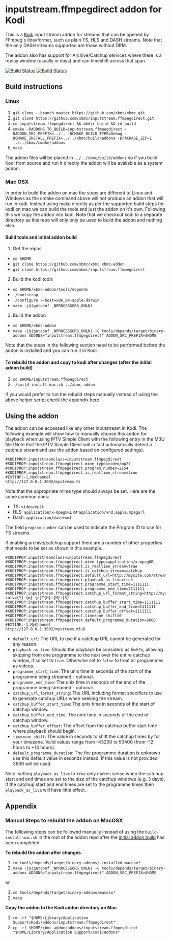 # inputstream.ffmpegdirect addon for Kodi

This is a [Kodi](http://kodi.tv) input stream addon for streams that can be opened by FFmpeg's libavformat, such as plain TS, HLS and DASH streams. Note that the only DASH streams supported are those without DRM.

The addon also has support for Archive/Catchup services where there is a replay window (usually in days) and can timeshift across that span.

[![Build Status](https://travis-ci.org/xbmc/inputstream.ffmpegdirect.svg?branch=Matrix)](https://travis-ci.org/xbmc/inputstream.ffmpegdirect)
[![Build Status](https://dev.azure.com/teamkodi/binary-addons/_apis/build/status/xbmc.inputstream.ffmpegdirect?branchName=Matrix)](https://dev.azure.com/teamkodi/binary-addons/_build/latest?definitionId=30&branchName=Matrix)
<!--- [![Build Status](https://ci.appveyor.com/api/projects/status/github/xbmc/inputstream.ffmpegdirect?svg=true)](https://ci.appveyor.com/project/xbmc/inputstream-ffmpegdirect) -->

## Build instructions

### Linux

1. `git clone --branch master https://github.com/xbmc/xbmc.git`
2. `git clone https://github.com/xbmc/inputstream.ffmpegdirect.git`
3. `cd inputstream.ffmpegdirect && mkdir build && cd build`
4. `cmake -DADDONS_TO_BUILD=inputstream.ffmpegdirect -DADDON_SRC_PREFIX=../.. -DCMAKE_BUILD_TYPE=Debug -DCMAKE_INSTALL_PREFIX=../../xbmc/build/addons -DPACKAGE_ZIP=1 ../../xbmc/cmake/addons`
5. `make`

The addon files will be placed in `../../xbmc/build/addons` so if you build Kodi from source and run it directly the addon will be available as a system addon.

### Mac OSX

In order to build the addon on mac the steps are different to Linux and Windows as the cmake command above will not produce an addon that will run in kodi. Instead using make directly as per the supported build steps for kodi on mac we can build the tools and just the addon on it's own. Following this we copy the addon into kodi. Note that we checkout kodi to a separate directory as this repo will only only be used to build the addon and nothing else.

#### Build tools and initial addon build

1. Get the repos
 * `cd $HOME`
 * `git clone https://github.com/xbmc/xbmc xbmc-addon`
 * `git clone https://github.com/xbmc/inputstream.ffmpegdirect`
2. Build the kodi tools
 * `cd $HOME/xbmc-addon/tools/depends`
 * `./bootstrap`
 * `./configure --host=x86_64-apple-darwin`
 * `make -j$(getconf _NPROCESSORS_ONLN)`
3. Build the addon
 * `cd $HOME/xbmc-addon`
 * `make -j$(getconf _NPROCESSORS_ONLN) -C tools/depends/target/binary-addons ADDONS="inputstream.ffmpegdirect" ADDON_SRC_PREFIX=$HOME`

Note that the steps in the following section need to be performed before the addon is installed and you can run it in Kodi.

#### To rebuild the addon and copy to kodi after changes (after the initial addon build)

1. `cd $HOME/inputstream.ffmpegdirect`
2. `./build-install-mac.sh ../xbmc-addon`

If you would prefer to run the rebuild steps manually instead of using the above helper script check the appendix [here](#manual-steps-to-rebuild-the-addon-on-macosx)

## Using the addon

The addon can be accessed like any other inputstream in Kodi. The following example will show how to manually choose this addon for playback when using IPTV Simple Client with the following entry in the M3U file (Note that the IPTV Simple Client will in fact automatcially detect a catchup stream and use the addon based on configured settings).

```
#KODIPROP:inputstreamclass=inputstream.ffmpegdirect
#KODIPROP:inputstream.ffmpegdirect.mime_type=video/mp2t
#KODIPROP:inputstream.ffmpegdirect.program_number=2154
#KODIPROP:inputstream.ffmpegdirect.is_realtime_stream=true
#EXTINF:-1,MyChannel
http://127.0.0.1:3002/mystream.ts
```

Note that the appropriate mime type should always be set. Here are the some common ones:
- TS: `video/mp2t`
- HLS: `application/x-mpegURL` or `application/vnd.apple.mpegurl`
- Dash: `application/dash+xml`

The field `program_number` can be used to indicate the Program ID to use for TS streams.

If enabling archive/catchup support there are a number of other properties that needs to be set as shown in this example.

```
#KODIPROP:inputstreamclass=inputstream.ffmpegdirect
#KODIPROP:inputstream.ffmpegdirect.mime_type=application/x-mpegURL
#KODIPROP:inputstream.ffmpegdirect.is_realtime_stream=true
#KODIPROP:inputstream.ffmpegdirect.is_catchup_stream=catchup
#KODIPROP:inputstream.ffmpegdirect.default_url=http://mysite.com/streamX
#KODIPROP:inputstream.ffmpegdirect.playback_as_live=true
#KODIPROP:inputstream.ffmpegdirect.programme_start_time=1111111
#KODIPROP:inputstream.ffmpegdirect.programme_end_time=2111111
#KODIPROP:inputstream.ffmpegdirect.catchup_url_format_string=http://mysite.com/streamX?cutv={Y}-{m}-{d}T{H}:{M}:{S}
#KODIPROP:inputstream.ffmpegdirect.catchup_buffer_start_time=1111111
#KODIPROP:inputstream.ffmpegdirect.catchup_buffer_end_time=1111111
#KODIPROP:inputstream.ffmpegdirect.catchup_buffer_offset=1111111
#KODIPROP:inputstream.ffmpegdirect.timezone_shift=0
#KODIPROP:inputstream.ffmpegdirect.default_programme_duration=3600
#EXTINF:-1,MyChannel
http://127.0.0.1:3002/mystream.m3u8
```

- `default_url`: The URL to use if a catchup URL cannot be generated for any reason.
- `playback_as_live`: Should the playback be considerd as live tv, allowing skipping from one programme to the next over the entire catchup window, if so set to `true`. Otherwise set to `false` to treat all programmes as videos.
- `programme_start_time`: The unix time in seconds of the start of the programme being streamed - optional.
- `programme_end_time`: The unix time in seconds of the end of the programme being streamed - optional.
- `catchup_url_format_string`: The URL including format specifiers to use to generate catchup URLs when seeking the stream.
- `catchup_buffer_start_time`: The unix time in seconds of the start of catchup window.
- `catchup_buffer_end_time`: The unix time in seconds of the end of catchup window.
- `catchup_buffer_offset`: The offset from the catchup buffer start time where playback should begin.
- `timezone_shift`: The value in seconds to shift the catchup times by for your timezone. Valid values range from -43200 to 50400 (from -12 hours to +14 hours).
- `default_programme_duration`: The the programme duration is unknown use this default value in seconds instead. If this value is not provided 3600 will be used.

Note: setting `playback_as_live` to `true` only makes sense when the catchup start and end times are set to the size of the catchup windows (e.g. 3 days). If the catchup start and end times are set to the programme times then `playback_as_live` will have little effect.

## Appendix

### Manual Steps to rebuild the addon on MacOSX

The following steps can be followed manually instead of using the `build-install-mac.sh` in the root of the addon repo after the [initial addon build](#build-tools-and-initial-addon-build) has been completed.

**To rebuild the addon after changes**

1. `rm tools/depends/target/binary-addons/.installed-macosx*`
2. `make -j$(getconf _NPROCESSORS_ONLN) -C tools/depends/target/binary-addons ADDONS="inputstream.ffmpegdirect" ADDON_SRC_PREFIX=$HOME`

or

1. `cd tools/depends/target/binary-addons/macosx*`
2. `make`

**Copy the addon to the Kodi addon directory on Mac**

1. `rm -rf "$HOME/Library/Application Support/Kodi/addons/inputstream.ffmpegdirect"`
2. `cp -rf $HOME/xbmc-addon/addons/inputstream.ffmpegdirect "$HOME/Library/Application Support/Kodi/addons"`